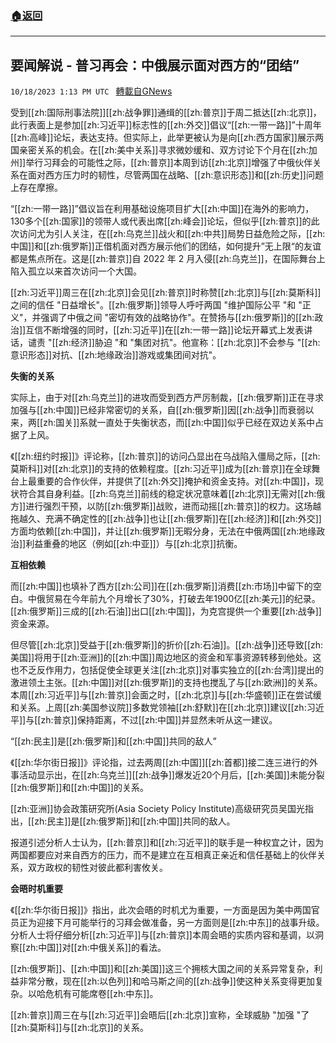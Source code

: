 ###  [:house:返回](README.md)
---


## 要闻解说 - 普习再会：中俄展示面对西方的“团结”
`10/18/2023 1:13 PM UTC ` [轉載自GNews](https://gnews.org/articles/1850173)

受到[[zh:国际刑事法院]][[zh:战争罪]]通缉的[[zh:普京]]于周二抵达[[zh:北京]]，此行表面上是参加[[zh:习近平]]标志性的[[zh:外交]]倡议“[[zh:一带一路]]”十周年[[zh:高峰]]论坛，表达支持。但实际上，此举更被认为是向[[zh:西方国家]]展示两国亲密关系的机会。在[[zh:美中关系]]寻求微妙缓和、双方讨论下个月在[[zh:加州]]举行习拜会的可能性之际，[[zh:普京]]本周到访[[zh:北京]]增强了中俄伙伴关系在面对西方压力时的韧性，尽管两国在战略、[[zh:意识形态]]和[[zh:历史]]问题上存在摩擦。

“[[zh:一带一路]]”倡议旨在利用基础设施项目扩大[[zh:中国]]在海外的影响力，130多个[[zh:国家]]的领带人或代表出席[[zh:峰会]]论坛，但似乎[[zh:普京]]的此次访问尤为引人关注，在[[zh:乌克兰]]战火和[[zh:中共]]局势日益危险之际，[[zh:中国]]和[[zh:俄罗斯]]正借机面对西方展示他们的团结，如何提升”无上限“的友谊都是焦点所在。这是[[zh:普京]]自 2022 年 2 月入侵[[zh:乌克兰]]，在国际舞台上陷入孤立以来首次访问一个大国。

[[zh:习近平]]周三在[[zh:北京]]会见[[zh:普京]]时称赞[[zh:北京]]与[[zh:莫斯科]]之间的信任 "日益增长"。[[zh:俄罗斯]]领导人呼吁两国 "维护国际公平 "和 "正义"，并强调了中俄之间 "密切有效的战略协作"。在赞扬与[[zh:俄罗斯]]的[[zh:政治]]互信不断增强的同时，[[zh:习近平]]在[[zh:一带一路]]论坛开幕式上发表讲话，谴责 "[[zh:经济]]胁迫 "和 "集团对抗"。他宣称：[[zh:北京]]不会参与 "[[zh:意识形态]]对抗、[[zh:地缘政治]]游戏或集团间对抗"。

**失衡的关系**

实际上，由于对[[zh:乌克兰]]的进攻而受到西方严厉制裁，[[zh:俄罗斯]]正在寻求加强与[[zh:中国]]已经非常密切的关系，自[[zh:俄罗斯]]因[[zh:战争]]而衰弱以来，两[[zh:国关]]系就一直处于失衡状态，而[[zh:中国]]似乎已经在双边关系中占据了上风。

《[[zh:纽约时报]]》评论称，[[zh:普京]]的访问凸显出在乌战陷入僵局之际，[[zh:莫斯科]]对[[zh:北京]]的支持的依赖程度。[[zh:习近平]]成为[[zh:普京]]在全球舞台上最重要的合作伙伴，并提供了[[zh:外交]]掩护和资金支持。对[[zh:中国]]，现状符合其自身利益。[[zh:乌克兰]]前线的稳定状况意味着[[zh:北京]]无需对[[zh:俄方]]进行强烈干预，以防[[zh:俄罗斯]]战败，进而动摇[[zh:普京]]的权力。这场越拖越久、充满不确定性的[[zh:战争]]也让[[zh:俄罗斯]]在[[zh:经济]]和[[zh:外交]]方面均依赖[[zh:中国]]，并让[[zh:俄罗斯]]无暇分身，无法在中俄两国[[zh:地缘政治]]利益重叠的地区（例如[[zh:中亚]]）与[[zh:北京]]抗衡。

**互相依赖**

而[[zh:中国]]也填补了西方[[zh:公司]]在[[zh:俄罗斯]]消费[[zh:市场]]中留下的空白。中俄贸易在今年前九个月增长了30%，打破去年1900亿[[zh:美元]]的纪录。[[zh:俄罗斯]]三成的[[zh:石油]]出口[[zh:中国]]，为克宫提供一个重要[[zh:战争]]资金来源。

但尽管[[zh:北京]]受益于[[zh:俄罗斯]]的折价[[zh:石油]]。[[zh:战争]]还导致[[zh:美国]]将用于[[zh:亚洲]]的[[zh:中国]]周边地区的资金和军事资源转移到他处。这也不乏反作用力，包括促使全球更关注[[zh:北京]]对事实独立的[[zh:台湾]]提出的激进领土主张。[[zh:中国]]对[[zh:俄罗斯]]的支持也搅乱了与[[zh:欧洲]]的关系。本周[[zh:习近平]]与[[zh:普京]]会面之时，[[zh:北京]]与[[zh:华盛顿]]正在尝试缓和关系。上周[[zh:美国参议院]]多数党领袖[[zh:舒默]]在[[zh:北京]]建议[[zh:习近平]]与[[zh:普京]]保持距离，不过[[zh:中国]]并显然未听从这一建议。

“[[zh:民主]]是[[zh:俄罗斯]]和[[zh:中国]]共同的敌人”

《[[zh:华尔街日报]]》评论指，过去两周[[zh:中国]][[zh:首都]]接二连三进行的外事活动显示出，在[[zh:乌克兰]][[zh:战争]]爆发近20个月后，[[zh:美国]]未能分裂[[zh:俄罗斯]]和[[zh:中国]]的关系。

[[zh:亚洲]]协会政策研究所(Asia Society Policy Institute)高级研究员吴国光指出，[[zh:民主]]是[[zh:俄罗斯]]和[[zh:中国]]共同的敌人。

报道引述分析人士认为，[[zh:普京]]和[[zh:习近平]]的联手是一种权宜之计，因为两国都要应对来自西方的压力，而不是建立在互相真正亲近和信任基础上的伙伴关系，双方政权的韧性对彼此都利害攸关。

**会晤时机重要**

《[[zh:华尔街日报]]》指出，此次会晤的时机尤为重要，一方面是因为美中两国官员正为迎接下月可能举行的习拜会做准备，另一方面则是[[zh:中东]]的战事升级。分析人士将仔细分析[[zh:习近平]]与[[zh:普京]]本周会晤的实质内容和基调，以洞察[[zh:中国]]对[[zh:中俄关系]]的看法。

[[zh:俄罗斯]]、[[zh:中国]]和[[zh:美国]]这三个拥核大国之间的关系异常复杂，利益非常分散，现在[[zh:以色列]]和哈马斯之间的[[zh:战争]]使这种关系变得更加复杂。以哈危机有可能席卷[[zh:中东]]。

[[zh:普京]]周三在与[[zh:习近平]]会晤后[[zh:北京]]宣称，全球威胁 "加强 "了[[zh:莫斯科]]与[[zh:北京]]的关系。
